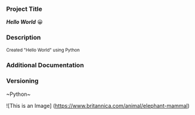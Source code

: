 
### Project Title ###
***Hello World*** :grinning:

### Description ###
<sub>Created "Hello World" using Python</sub>

### Additional Documentation ###

### Versioning ###
 ~Python~  


![This is an Image] (https://www.britannica.com/animal/elephant-mammal)

